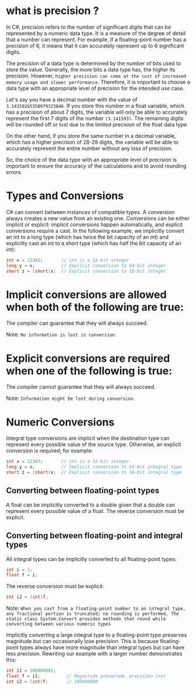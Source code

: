 # what is precision ?
In C#, precision refers to the number of significant digits that can be represented by a numeric data type. It is a measure of the degree of detail that a number can represent. For example, if a floating-point number has a precision of 6, it means that it can accurately represent up to 6 significant digits.

The precision of a data type is determined by the number of bits used to store the value. Generally, the more bits a data type has, the higher its precision. However, `higher precision can come at the cost of increased memory usage and slower performance`. Therefore, it is important to choose a data type with an appropriate level of precision for the intended use case.

Let's say you have a decimal number with the value of `3.14159265358979323846`. If you store this number in a float variable, which has a precision of about 7 digits, the variable will only be able to accurately represent the first 7 digits of the number `(3.141593)`. The remaining digits will be rounded off or lost due to the limited precision of the float data type.

On the other hand, if you store the same number in a decimal variable, which has a higher precision of 28-29 digits, the variable will be able to accurately represent the entire number without any loss of precision.

So, the choice of the data type with an appropriate level of precision is important to ensure the accuracy of the calculations and to avoid rounding errors.
# Types and Conversions
C# can convert between instances of compatible types. A conversion always creates a new value from an existing one. Conversions can be either implicit or explicit: implicit conversions happen automatically, and explicit conversions require a cast. In the following example, we implicitly convert an int to a long type (which has twice the bit capacity of an int) and explicitly cast an int to a short type (which has half the bit capacity of an int):

```c#
int x = 12345;       // int is a 32-bit integer
long y = x;          // Implicit conversion to 64-bit integer
short z = (short)x;  // Explicit conversion to 16-bit integer
```

# Implicit conversions are allowed when both of the following are true:

The compiler can guarantee that they will always succeed.

Note: `No information is lost in conversion`.

# Explicit conversions are required when one of the following is true:

The compiler cannot guarantee that they will always succeed.

Note: `Information might be lost during conversion`.

# Numeric Conversions
Integral type conversions are implicit when the destination type can represent every possible value of the source type. Otherwise, an explicit conversion is required; for example:

```c#
int x = 12345;       // int is a 32-bit integer
long y = x;          // Implicit conversion to 64-bit integral type
short z = (short)x;  // Explicit conversion to 16-bit integral type
```
## Converting between floating-point types

A float can be implicitly converted to a double given that a double can represent every possible value of a float. The reverse conversion must be explicit.

## Converting between floating-point and integral types
All integral types can be implicitly converted to all floating-point types:
```c#
int i = 1;
float f = i;
```
The reverse conversion must be explicit:
```c#
int i2 = (int)f;
```

Note: `When you cast from a floating-point number to an integral type, any fractional portion is truncated; no rounding is performed. The static class System.Convert provides methods that round while converting between various numeric types`

Implicitly converting a large integral type to a floating-point type preserves magnitude but can occasionally lose precision. This is because floating-point types always have more magnitude than integral types but can have less precision. Rewriting our example with a larger number demonstrates this:

```c#
int i1 = 100000001;
float f = i1;          // Magnitude preserved, precision lost
int i2 = (int)f;       // 100000000
```